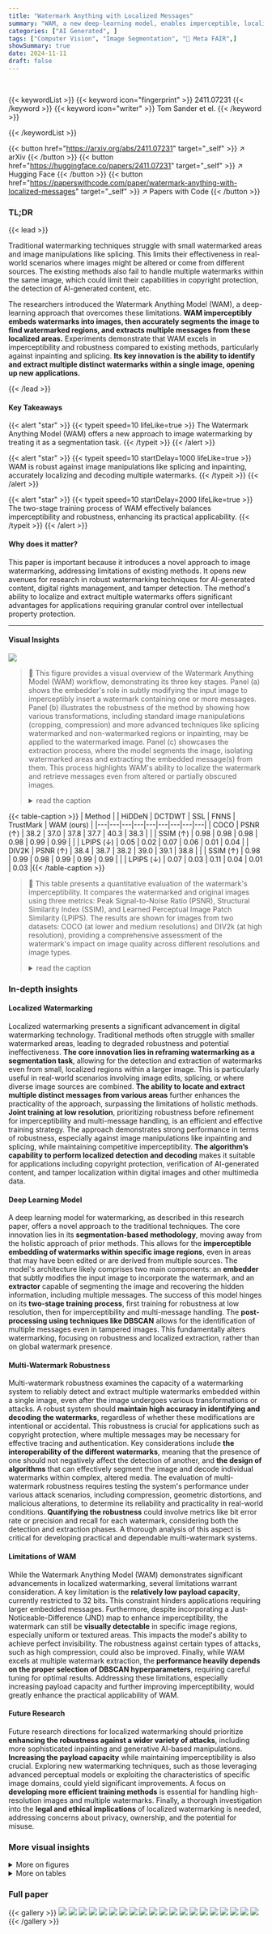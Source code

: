 ```yaml
---
title: "Watermark Anything with Localized Messages"
summary: "WAM, a new deep-learning model, enables imperceptible, localized image watermarking, robustly identifying and extracting multiple watermarks even from edited or spliced images."
categories: ["AI Generated", ]
tags: ["Computer Vision", "Image Segmentation", "🏢 Meta FAIR",]
showSummary: true
date: 2024-11-11
draft: false
---
```


<br>

{{< keywordList >}}
{{< keyword icon="fingerprint" >}} 2411.07231 {{< /keyword >}}
{{< keyword icon="writer" >}} Tom Sander et el. {{< /keyword >}}
 
{{< /keywordList >}}

{{< button href="https://arxiv.org/abs/2411.07231" target="_self" >}}
↗ arXiv
{{< /button >}}
{{< button href="https://huggingface.co/papers/2411.07231" target="_self" >}}
↗ Hugging Face
{{< /button >}}
{{< button href="https://paperswithcode.com/paper/watermark-anything-with-localized-messages" target="_self" >}}
↗ Papers with Code
{{< /button >}}




### TL;DR


{{< lead >}}

Traditional watermarking techniques struggle with small watermarked areas and image manipulations like splicing.  This limits their effectiveness in real-world scenarios where images might be altered or come from different sources.  The existing methods also fail to handle multiple watermarks within the same image, which could limit their capabilities in copyright protection, the detection of AI-generated content, etc. 

The researchers introduced the Watermark Anything Model (WAM), a deep-learning approach that overcomes these limitations. **WAM imperceptibly embeds watermarks into images, then accurately segments the image to find watermarked regions, and extracts multiple messages from these localized areas.**  Experiments demonstrate that WAM excels in imperceptibility and robustness compared to existing methods, particularly against inpainting and splicing. **Its key innovation is the ability to identify and extract multiple distinct watermarks within a single image, opening up new applications.**

{{< /lead >}}


#### Key Takeaways

{{< alert "star" >}}
{{< typeit speed=10 lifeLike=true >}} The Watermark Anything Model (WAM) offers a new approach to image watermarking by treating it as a segmentation task. {{< /typeit >}}
{{< /alert >}}

{{< alert "star" >}}
{{< typeit speed=10 startDelay=1000 lifeLike=true >}} WAM is robust against image manipulations like splicing and inpainting, accurately localizing and decoding multiple watermarks. {{< /typeit >}}
{{< /alert >}}

{{< alert "star" >}}
{{< typeit speed=10 startDelay=2000 lifeLike=true >}} The two-stage training process of WAM effectively balances imperceptibility and robustness, enhancing its practical applicability. {{< /typeit >}}
{{< /alert >}}

#### Why does it matter?
This paper is important because it introduces a novel approach to image watermarking, addressing limitations of existing methods.  It opens new avenues for research in robust watermarking techniques for AI-generated content, digital rights management, and tamper detection. The method's ability to localize and extract multiple watermarks offers significant advantages for applications requiring granular control over intellectual property protection.

------
#### Visual Insights



![](https://arxiv.org/html/2411.07231/x1.png)

> 🔼 This figure provides a visual overview of the Watermark Anything Model (WAM) workflow, demonstrating its three key stages.  Panel (a) shows the embedder's role in subtly modifying the input image to imperceptibly insert a watermark containing one or more messages. Panel (b) illustrates the robustness of the method by showing how various transformations, including standard image manipulations (cropping, compression) and more advanced techniques like splicing watermarked and non-watermarked regions or inpainting, may be applied to the watermarked image. Panel (c) showcases the extraction process, where the model segments the image, isolating watermarked areas and extracting the embedded message(s) from them. This process highlights WAM's ability to localize the watermark and retrieve messages even from altered or partially obscured images.
> <details>
> <summary>read the caption</summary>
> Figure 1:  Overview. (a) The embedder creates an imperceptible image modification. (b) Traditional transformations (cropping, JPEG compression, etc.) and/or advanced manipulations (mixing watermarked and non-watermarked images, inpainting, etc.) may be applied to the image. (c) The extraction creates a segmentation map of watermarked parts and retrieves one or several messages.
> </details>





{{< table-caption >}}
| Method |  | HiDDeN | DCTDWT | SSL | FNNS | TrustMark | WAM (ours) |
|---|---|---|---|---|---|---|---|---|
| COCO | PSNR (↑) | 38.2 | 37.0 | 37.8 | 37.7 | 40.3 | 38.3 |
|  | SSIM (↑) | 0.98 | 0.98 | 0.98 | 0.98 | 0.99 | 0.99 |
|  | LPIPS (↓) | 0.05 | 0.02 | 0.07 | 0.06 | 0.01 | 0.04 |
| DIV2K | PSNR (↑) | 38.4 | 38.7 | 38.2 | 39.0 | 39.1 | 38.8 |
|  | SSIM (↑) | 0.98 | 0.99 | 0.98 | 0.99 | 0.99 | 0.99 |
|  | LPIPS (↓) | 0.07 | 0.03 | 0.11 | 0.04 | 0.01 | 0.03 |{{< /table-caption >}}

> 🔼 This table presents a quantitative evaluation of the watermark's imperceptibility.  It compares the watermarked and original images using three metrics: Peak Signal-to-Noise Ratio (PSNR), Structural Similarity Index (SSIM), and Learned Perceptual Image Patch Similarity (LPIPS).  The results are shown for images from two datasets: COCO (at lower and medium resolutions) and DIV2k (at high resolution), providing a comprehensive assessment of the watermark's impact on image quality across different resolutions and image types.
> <details>
> <summary>read the caption</summary>
> Table 1:  Evaluation of the watermark imperceptibility. We report the PSNR, SSIM, and LPIPS between watermarked and original images of COCO (low/mid-resolution) and DIV2k (high-resolution).
> </details>





### In-depth insights


#### Localized Watermarking
Localized watermarking presents a significant advancement in digital watermarking technology.  Traditional methods often struggle with smaller watermarked areas, leading to degraded robustness and potential ineffectiveness. **The core innovation lies in reframing watermarking as a segmentation task**, allowing for the detection and extraction of watermarks even from small, localized regions within a larger image. This is particularly useful in real-world scenarios involving image edits, splicing, or where diverse image sources are combined. **The ability to locate and extract multiple distinct messages from various areas** further enhances the practicality of the approach, surpassing the limitations of holistic methods.  **Joint training at low resolution**, prioritizing robustness before refinement for imperceptibility and multi-message handling, is an efficient and effective training strategy.  The approach demonstrates strong performance in terms of robustness, especially against image manipulations like inpainting and splicing, while maintaining competitive imperceptibility.  **The algorithm’s capability to perform localized detection and decoding** makes it suitable for applications including copyright protection, verification of AI-generated content, and tamper localization within digital images and other multimedia data.

#### Deep Learning Model
A deep learning model for watermarking, as described in this research paper, offers a novel approach to the traditional techniques.  The core innovation lies in its **segmentation-based methodology**, moving away from the holistic approach of prior methods. This allows for the **imperceptible embedding of watermarks within specific image regions**, even in areas that may have been edited or are derived from multiple sources.  The model's architecture likely comprises two main components: an **embedder** that subtly modifies the input image to incorporate the watermark, and an **extractor** capable of segmenting the image and recovering the hidden information, including multiple messages.  The success of this model hinges on its **two-stage training process**, first training for robustness at low resolution, then for imperceptibility and multi-message handling. The **post-processing using techniques like DBSCAN** allows for the identification of multiple messages even in tampered images.  This fundamentally alters watermarking, focusing on robustness and localized extraction, rather than on global watermark presence.

#### Multi-Watermark Robustness
Multi-watermark robustness examines the capacity of a watermarking system to reliably detect and extract multiple watermarks embedded within a single image, even after the image undergoes various transformations or attacks.  A robust system should **maintain high accuracy in identifying and decoding the watermarks**, regardless of whether these modifications are intentional or accidental.  This robustness is crucial for applications such as copyright protection, where multiple messages may be necessary for effective tracing and authentication.  Key considerations include **the interoperability of the different watermarks**, meaning that the presence of one should not negatively affect the detection of another, and **the design of algorithms** that can effectively segment the image and decode individual watermarks within complex, altered media. The evaluation of multi-watermark robustness requires testing the system's performance under various attack scenarios, including compression, geometric distortions, and malicious alterations, to determine its reliability and practicality in real-world conditions. **Quantifying the robustness** could involve metrics like bit error rate or precision and recall for each watermark, considering both the detection and extraction phases. A thorough analysis of this aspect is critical for developing practical and dependable multi-watermark systems.

#### Limitations of WAM
While the Watermark Anything Model (WAM) demonstrates significant advancements in localized watermarking, several limitations warrant consideration.  A key limitation is the **relatively low payload capacity**, currently restricted to 32 bits. This constraint hinders applications requiring larger embedded messages.  Furthermore, despite incorporating a Just-Noticeable-Difference (JND) map to enhance imperceptibility, the watermark can still be **visually detectable** in specific image regions, especially uniform or textured areas. This impacts the model's ability to achieve perfect invisibility. The robustness against certain types of attacks, such as high compression, could also be improved. Finally, while WAM excels at multiple watermark extraction, the **performance heavily depends on the proper selection of DBSCAN hyperparameters**, requiring careful tuning for optimal results.  Addressing these limitations, especially increasing payload capacity and further improving imperceptibility, would greatly enhance the practical applicability of WAM.

#### Future Research
Future research directions for localized watermarking should prioritize **enhancing the robustness against a wider variety of attacks**, including more sophisticated inpainting and generative AI-based manipulations.  **Increasing the payload capacity** while maintaining imperceptibility is also crucial.  Exploring new watermarking techniques, such as those leveraging advanced perceptual models or exploiting the characteristics of specific image domains, could yield significant improvements.  A focus on **developing more efficient training methods** is essential for handling high-resolution images and multiple watermarks.  Finally, a thorough investigation into the **legal and ethical implications** of localized watermarking is needed, addressing concerns about privacy, ownership, and the potential for misuse.


### More visual insights

<details>
<summary>More on figures
</summary>


![](https://arxiv.org/html/2411.07231/x2.png)

> 🔼 This figure illustrates the two-stage training process for the Watermark Anything Model (WAM). The first stage focuses on robustness, training an embedder to create imperceptible watermarks and an extractor to robustly detect and decode them, even after various augmentations. Augmentation involves creating a spliced image combining watermarked and original regions with a random mask, followed by additional image processing techniques.  This initial training prioritizes accurate watermark detection and decoding. A second training phase refines the model for imperceptibility and multiple watermarks. 
> <details>
> <summary>read the caption</summary>
> Figure 2:  The first training phase of WAM, as described in Sec. 4.2, jointly trains the watermark embedder to predict an additive watermark and the watermark extractor to detect watermarked pixels and decode the hidden message. In between, the augmenter 1) splices the watermarked and the original images based on a random mask and 2) applies classical image transformations.
> </details>



![](https://arxiv.org/html/2411.07231/x3.png)

> 🔼 This figure shows a comparison between watermarking with and without using the Just-Noticeable Difference (JND) map. The left image shows the original image, the middle image displays the watermarked image without JND application, and the right image shows the watermarked image with JND attenuation. The difference between the watermarked and original images is also shown, highlighting the impact of JND on imperceptibility.  The watermark is much more visible in the image without JND processing than the image that includes JND.
> <details>
> <summary>read the caption</summary>
> (a) Without JND
> </details>



![](https://arxiv.org/html/2411.07231/x4.png)

> 🔼 This figure shows the impact of using a Just-Noticeable-Difference (JND) map on the imperceptibility of a watermark. The left image shows a watermarked image where the watermark is highly perceptible (PSNR ≈ 24 dB). The right image shows a watermarked image after applying JND attenuation (PSNR ≈ 36 dB), making the watermark more imperceptibly hidden because the watermark's intensity is modulated according to human visual sensitivity, making it less visible in areas where the eye is not as sensitive to changes.
> <details>
> <summary>read the caption</summary>
> (b) With JND
> </details>



![](https://arxiv.org/html/2411.07231/x5.png)

> 🔼 This figure demonstrates the effect of using a Just-Noticeable-Difference (JND) map on watermark imperceptibility. The left image shows a watermark that is highly visible after the initial training phase. By incorporating JND attenuation during the second training phase, the watermark becomes less perceptible to the human eye, particularly in areas where the visual system is less sensitive to changes. Finally, fine-tuning with the JND map restores the original robustness. The difference image (10 * abs(xm-x)) visually highlights the degree of change introduced by the watermark.
> <details>
> <summary>read the caption</summary>
> Figure 3:  Impact of the JND map on imperceptibility. (Left) After the first training phase, the watermark is highly perceptible. (Right) When applying the JND attenuation, it is hidden in areas where the eye is not sensitive to changes, which makes it less visible. Fine-tuning with the JND recovers the initial robustness. The difference is displayed as 10×abs⁢(xm−x)10abssubscript𝑥m𝑥10\times\text{abs}(x_{\text{m}}-x)10 × abs ( italic_x start_POSTSUBSCRIPT m end_POSTSUBSCRIPT - italic_x ).
> </details>



![](https://arxiv.org/html/2411.07231/x6.png)

> 🔼 Figure 4 presents a comparative analysis of watermark localization accuracy, using the Intersection over Union (IoU) metric, and decoding accuracy (bit accuracy), measured against ground truth, on the COCO validation dataset.  The experiment involved scenarios with and without prior image cropping, as detailed in Section 5.4. The left panel displays IoU values illustrating the spatial overlap between predicted and actual watermarked regions, while the right panel shows the bit accuracy of the decoded messages, calculated using Equation 2 from the paper. This figure demonstrates the robustness of the method across different image manipulation scenarios.
> <details>
> <summary>read the caption</summary>
> Figure 4: Evaluation of the localization on the validation set of COCO, with or without cropping before extraction, following the setup described in Sec. 5.4. (Left) Localization accuracy using intersection over union between the predicted watermarked areas and the ground-truth mask. (Right) Bit accuracy between the ground truth message and the decoded message, computed from Eq. (2).
> </details>



![](https://arxiv.org/html/2411.07231/x7.png)

> 🔼 This figure shows the results of the watermarking process after the first training phase.  The watermark is clearly visible, indicated by a PSNR (Peak Signal-to-Noise Ratio) of approximately 25 dB.  This low PSNR value reflects a significant difference between the original and watermarked images.  The image illustrates the lack of imperceptibility at this stage of training.
> <details>
> <summary>read the caption</summary>
> (a) After first training phase (PSNR ≈25absent25\approx 25≈ 25 dB)
> </details>



![](https://arxiv.org/html/2411.07231/x12.png)

> 🔼 This figure shows the impact of the second training phase on the imperceptibility of the watermark.  The left image shows the original image, and the center image shows the result after the first training phase, where the watermark is quite visible. The right image displays the result of the second training phase, where the watermark is significantly less visible due to incorporating a Just-Noticeable Difference (JND) map. The improved imperceptibility is quantified by a peak signal-to-noise ratio (PSNR) of approximately 38 dB.
> <details>
> <summary>read the caption</summary>
> (b) After second training phase (PSNR ≈38absent38\approx 38≈ 38 dB)
> </details>



![](https://arxiv.org/html/2411.07231/x13.png)

> 🔼 This figure shows the results of extracting multiple watermarks from a single image.  The experiment uses non-overlapping rectangular masks (10% of the image area each) to embed up to five different messages in separate parts of COCO images. The figure displays the average number of clusters identified by the DBSCAN algorithm, the overall bit accuracy of the recovered messages, and the mean Intersection over Union (mIoU) score for watermark detection. The left panel shows the results after the first training phase, demonstrating that bit accuracy decreases significantly as the number of watermarks increases. The right panel displays the results after a fine-tuning stage, illustrating that bit accuracy remains stable even when multiple watermarks are present.  The mIoU for watermark detection also remains stable across both scenarios.
> <details>
> <summary>read the caption</summary>
> Figure 5:  Results on multiple watermarks extracted from a single image. We use non overlapping 10 % rectangular masks to watermark up to 5 parts of images from COCO, with different messages, and report the average number of clusters detected by DBSCAN, bit accuracy across found messages, as well as the mIoU of watermark detection on all objects. (Left) After the first training phase, the bit accuracy strongly decreases as the number of watermarks grows. (Right) After fine-tuning, it stays roughly constant no matter the number of watermarked parts. The mIoU stays stable in both cases.
> </details>



![](https://arxiv.org/html/2411.07231/x14.png)

> 🔼 This figure shows examples of randomly generated masks used in the training process of the Watermark Anything Model (WAM).  The masks are used to randomly occlude or reveal portions of watermarked images, thus enhancing the model's robustness against various image manipulations. Different types of masks are shown, including full-image masks covering the entire image, box-shaped masks with randomly determined sizes, and irregular, brush-stroke-like masks.
> <details>
> <summary>read the caption</summary>
> (a) Random masks
> </details>



![](https://arxiv.org/html/2411.07231/x15.png)

> 🔼 This figure shows examples of segmentation masks used in the training process. These masks represent areas of the image that are intended to be watermarked.  Different types of masks are included, such as full masks that cover the entire image, box-shaped masks that are rectangular regions, irregular masks that are free-form shapes, and masks based on existing object segmentations from the COCO dataset. The variety in mask shapes and sizes ensures that the model learns to robustly detect and extract watermarks regardless of the watermarked area's characteristics.
> <details>
> <summary>read the caption</summary>
> (b) Segmentation masks
> </details>



![](https://arxiv.org/html/2411.07231/x16.png)

> 🔼 Figure 6 shows examples of the masks used to train the Watermark Anything Model (WAM). The masks determine which parts of an image will be watermarked.  Panel (a) displays various random masks, including irregular shapes, rectangles, inverted versions, and completely filled or empty masks. Panel (b) shows segmentation masks generated from the COCO dataset, where the masks define areas corresponding to object boundaries.
> <details>
> <summary>read the caption</summary>
> Figure 6:  Examples of masks used during training. Only the white areas of the image end up being watermarked. (a) Random masks (irregular, rectangles, inverted, full, null or inverted). (b) Segmentation masks created from the union of COCO’s segmentation masks.
> </details>



![](https://arxiv.org/html/2411.07231/x17.png)

> 🔼 This figure illustrates the experimental setup used to evaluate the watermark localization capabilities of the Watermark Anything Model (WAM).  The process begins with an original image. A 60% watermarked area is added to the original image. This watermarked image is then modified by cropping the upper-left 25% of the image and resizing it back to the original dimensions. The resulting image is then input to the WAM extractor to evaluate its ability to accurately locate the watermarked region, even after these transformations.
> <details>
> <summary>read the caption</summary>
> Figure 7:  Experimental protocol for the evaluation of watermark localization as performed in Sec. 5.4.
> </details>



![](https://arxiv.org/html/2411.07231/x18.png)

> 🔼 This figure shows the results of watermark detection and decoding after the first training phase of the Watermark Anything Model (WAM).  The first training phase focuses on robustness, not imperceptibility, so the watermark is very visible. The images show the original image, the watermarked image, a mask indicating the watermarked regions, the extracted detection mask, and the decoded message.  The results demonstrate the model's ability to accurately locate and decode watermarks at this training stage, even without further augmentations. Note that this is before the model has been fine-tuned for visual invisibility.
> <details>
> <summary>read the caption</summary>
> (a) After the first phase of the training, evaluation without augmentation
> </details>



</details>




<details>
<summary>More on tables
</summary>


{{< table-caption >}}
| Method | FPR | TPR | Bit acc. | TPR | Bit acc. | TPR | Bit acc. | TPR | Bit acc. | TPR | Bit acc. |
|---|---|---|---|---|---|---|---|---|---|---|---| 
| HiDDeN | 0.08 | 76.9 | 95.5 | 31.2 | 80.1 | 48.4 | 87.2 | 44.7 | 88.7 | 0.9 | 68.0 |
| DWTDCT | 0.02 | 77.1 | 91.4 | 0.0 | 50.5 | 13.6 | 58.1 | 47.8 | 81.7 | 0.8 | 59.9 |
| SSL | 0.00 | 99.9 | 100.0 | 14.3 | 76.5 | 70.5 | 92.1 | 67.7 | 91.1 | 0.4 | 58.9 |
| FNNS | 0.10 | 99.6 | 99.9 | 62.4 | 86.6 | 82.1 | 93.9 | 89.4 | 97.3 | 38.7 | 88.5 |
| TrustMark | 2.88 | 99.8 | 99.9 | 36.3 | 71.4 | 90.1 | 98.2 | 39.4 | 83.2 | 83.2 | 57.1 |
| WAM (ours) | 0.04 | 100.0 | 100.0 | 99.3 | 91.8 | 100.0 | 99.9 | 97.9 | 99.2 | 100.0 | 95.3 |{{< /table-caption >}}
> 🔼 This table presents the performance of different watermarking methods on image detection and decoding after applying various image editing techniques (geometric transformations, valuemetric adjustments, splicing, and inpainting).  It shows the bit accuracy of the decoded messages, the true positive rate (TPR) of correctly identifying watermarked images, and the false positive rate (FPR) of incorrectly classifying non-watermarked images as watermarked.  Because some methods do not have built-in detection, a modified approach is used for them: 48 bits were embedded, and 16 were used for detection.  An image was considered watermarked if fewer than 2 bits were decoded incorrectly. Results are shown separately for low/mid-resolution and high-resolution image datasets.
> <details>
> <summary>read the caption</summary>
> Table 2:  Detection and decoding after image editing (detailed in Sec. 10.4). We show the bit accuracy (Bit acc.) between the encoded and decoded messages, the proportion of images correctly deemed watermarked (TPR), and the proportion of non-watermarked images falsely detected as watermarked (FPR), in %. Since HiDDeN, DCTDWT, SSL and FNNS do not naturally provide a detection result, we hide 48 bits and reserve 16 bits for detection, and flag an image as watermarked if it has strictly less than two bits incorrectly decoded (these baselines are detailed in Sec. 5.3).
> </details>

{{< table-caption >}}
| Method | FP | TPR | Bit acc. | TPR | Bit acc. | TPR | Bit acc. | TPR | Bit acc. | TPR | Bit acc. |
|---|---|---|---|---|---|---|---|---|---|---|
|  |  | 
None | Geometric | Valuemetric | Inpainting | Splicing |
|---|---|---|---|---|---|---|---|---|---|---|
| HiDDeN | 0 | 72.0 | 95.8 | 33.5 | 81.3 | 53.3 | 88.1 | 53.3 | 88.1 | 1.5 | 70.2 |
| DWTDCT | 0 | 75.0 | 88.9 | 0.0 | 50.6 | 18.4 | 58.9 | 73.0 | 86.7 | 31.5 | 71.6 |
| SSL | 0 | 100.0 | 100.0 | 32.5 | 83.6 | 75.8 | 92.8 | 95.0 | 96.1 | 0.5 | 59.8 |
| FNNS | 0 | 97.0 | 99.9 | 63.5 | 87.2 | 79.8 | 93.9 | 94.0 | 99.2 | 48.5 | 89.5 |
| TrustMark | 5 | 100.0 | 100.0 | 33.1 | 70.5 | 87.4 | 97.9 | 0.0 | 72.1 | 1.5 | 57.3 |
| WAM (ours) | 0 | 100.0 | 99.9 | 96.1 | 89.0 | 100.0 | 99.9 | 100.0 | 99.8 | 99.5 | 94.2 |{{< /table-caption >}}
> 🔼 This table presents the results of watermark detection and decoding experiments conducted on the first 10,000 validation images of the COCO dataset, focusing on low to mid-resolution images. It compares the performance of WAM with other state-of-the-art watermarking methods (HiDDeN, DCTDWT, SSL, FNNS, TrustMark) across various image augmentations, including geometric transformations, valuemetric adjustments, inpainting, and splicing. The metrics used for comparison include the false positive rate (FPR), true positive rate (TPR), and bit accuracy.  Each augmentation type's impact on each method's performance is shown.
> <details>
> <summary>read the caption</summary>
> (a) On the first 10k validation images of COCO (low to mid resolution)
> </details>

{{< table-caption >}}
Encoder|Decoder
---|---|---
$x\in\mathbb{R}^{3\times H\times W}, m\in\{0,1\}^{n_{\text{bits}}}$|$(z, z_{\text{msg}})\in\mathbb{R}^{(d_{\text{z}}+d_{\text{msg}})\times 32\times 32}$ 
Interpolation, Conv2D $\to\mathbb{R}^{d\times 256\times 256}$|Conv2D $\to\mathbb{R}^{d^{'}\times 32\times 32}$ 
$m\times\{\text{Residual Block, Down Block}\}\to\mathbb{R}^{d^{'}\times 32\times 32}$|Residual Block $\to\mathbb{R}^{d^{'}\times 32\times 32}$ 
Residual Block $\to\mathbb{R}^{d^{'}\times 32\times 32}$|Non-Local Block $\to\mathbb{R}^{d^{'}\times 32\times 32}$ 
Non-Local Block $\to\mathbb{R}^{d^{'}\times 32\times 32}$|Residual Block $\to\mathbb{R}^{d^{'}\times 32\times 32}$ 
Residual Block $\to\mathbb{R}^{d^{'}\times 32\times 32}$|$m\times\{\text{Residual Block, Up Block}\}\to\mathbb{R}^{d\times 256\times 256}$ 
GroupNorm, Swish, Conv2D $\to\mathbb{R}^{d_{\text{z}}\times 32\times 32}$|GroupNorm, Swish, Conv2D $\to\mathbb{R}^{3\times 256\times 256}$ 
$\mathcal{T}_{\theta}(m), \text{Repeat } \to\mathbb{R}^{d_{\text{msg}}\times 32\times 32}$|TanH, Interpolation $\to[-1,1]^{3\times H\times W}${{< /table-caption >}}
> 🔼 This table presents the detection and decoding results for high-resolution images from the DIV2k dataset.  It shows the bit accuracy (how many bits of the embedded message were correctly decoded), the true positive rate (TPR, the percentage of watermarked images correctly identified as such), and the false positive rate (FPR, the percentage of non-watermarked images incorrectly identified as watermarked).  The results are broken down by different image augmentations (transformations applied to the image such as geometric or valuemetric changes).  The augmentations include 'none' (no transformation), geometric transformations (like rotations, resizing, etc.), valuemetric transformations (brightness, contrast, filtering), inpainting (filling in missing parts of the image), and splicing (combining parts of different images).  This allows for the assessment of the model's robustness to various types of image manipulations.
> <details>
> <summary>read the caption</summary>
> (b) On the 100 validation images of DIV2k (high resolution)
> </details>

{{< table-caption >}}
| Image encoder (ViT) | Pixel decoder (CNN) |
|---|---| 
| <math alttext="x\in\mathbb{R}^{3\times H\times W}" display="inline">x ∈ ℝ<sup>3 × H × W</sup></math> | <math alttext="z\in\mathbb{R}^{d' \times 16\times 16}" display="inline">z ∈ ℝ<sup>d' × 16 × 16</sup></math> |
| Interpolation <math alttext="\to\mathbb{R}^{3\times 256\times 256}" display="inline">→ ℝ<sup>3 × 256 × 256</sup></math> | <math display="inline">m' × \{Residual Block, Up Block\} \to \mathbb{R}^{d''\times 256\times 256}</math> |
| Patch Embed (Conv2D), Pos. Embed <math alttext="\to\mathbb{R}^{d\times 16\times 16}" display="inline">→ ℝ<sup>d × 16 × 16</sup></math> | Linear <math alttext="\to\mathbb{R}^{(1+n_{\text{bits}})\times 256\times 256}" display="inline">→ ℝ<sup>(1+n<sub>bits</sub>) × 256 × 256</sup></math> |
| <math display="inline">m \times \{Transformer Block\} \to \mathbb{R}^{d\times 16\times 16}</math> | Sigmoid (optional) <math alttext="\to\mathbb{R}^{(1+n_{\text{bits}})\times 256\times 256}" display="inline">→ ℝ<sup>(1+n<sub>bits</sub>) × 256 × 256</sup></math> |
| LayerNorm, GELU, Conv2D <math alttext="\to\mathbb{R}^{d'\times 16\times 16}" display="inline">→ ℝ<sup>d' × 16 × 16</sup></math> | Interpolation <math alttext="\to\mathbb{R}^{(1+n_{\text{bits}})\times H\times W}" display="inline">→ ℝ<sup>(1+n<sub>bits</sub>) × H × W</sup></math> |{{< /table-caption >}}
> 🔼 Table 3 details the architecture of the encoder and decoder components within the watermark embedder of the Watermark Anything Model (WAM).  It shows the layers, their types (e.g., Convolutional, Residual Block, Non-Local Block), and the dimensions of their outputs. The design is based on previous work by Ho et al. (2020), Esser et al. (2021), and Rombach et al. (2022), indicating a convolutional autoencoder structure.
> <details>
> <summary>read the caption</summary>
> Table 3: High-level architecture of the encoder and decoder of the watermark embedder embθsubscriptemb𝜃\mathrm{emb}_{\theta}roman_emb start_POSTSUBSCRIPT italic_θ end_POSTSUBSCRIPT. The design of the networks follows the architecture presented by Ho et al. (2020); Esser et al. (2021); Rombach et al. (2022).
> </details>

{{< table-caption >}}
| Identity | Contrast 0.5 | Contrast 1.5 | Brightness 0.5 | Brightness 1.5 |
|---|---|---|---|---|
| ![Identity](https://arxiv.org/html/2411.07231/figs/appendix/augs/Identity.jpeg) | ![Contrast_strength_0.5](https://arxiv.org/html/2411.07231/figs/appendix/augs/Contrast_strength_0.5.jpeg) | ![Contrast_strength_1.5](https://arxiv.org/html/2411.07231/figs/appendix/augs/Contrast_strength_1.5.jpeg) | ![Brightness_strength_0.5](https://arxiv.org/html/2411.07231/figs/appendix/augs/Brightness_strength_0.5.jpeg) | ![Brightness_strength_1.5](https://arxiv.org/html/2411.07231/figs/appendix/augs/Brightness_strength_1.5.jpeg) |
| Hue 0.5 | Saturation 1.5 | Median filter 7 | Gaussian blur 17 | JPEG 40 |
|---|---|---|---|---|
| ![Hue_strength_-0.5](https://arxiv.org/html/2411.07231/figs/appendix/augs/Hue_strength_-0.5.jpeg) | ![Saturation_strength_1.5](https://arxiv.org/html/2411.07231/figs/appendix/augs/Saturation_strength_1.5.jpeg) | ![MedianFilter_strength_7](https://arxiv.org/html/2411.07231/figs/appendix/augs/MedianFilter_strength_7.jpeg) | ![GaussianBlur_strength_17](https://arxiv.org/html/2411.07231/figs/appendix/augs/GaussianBlur_strength_17.jpeg) | ![JPEG_strength_40](https://arxiv.org/html/2411.07231/figs/appendix/augs/JPEG_strength_40.jpeg) |
| Crop 0.33 | Resize 0.5 | Rotation 10 | Perspective 0.5 | Horizontal flipping |
|---|---|---|---|---|
| ![Crop_strength_0.33](https://arxiv.org/html/2411.07231/figs/appendix/augs/Crop_strength_0.33.jpeg) | ![Resize_strength_0.5](https://arxiv.org/html/2411.07231/figs/appendix/augs/Resize_strength_0.5.jpeg) | ![Rotate_strength_10](https://arxiv.org/html/2411.07231/figs/appendix/augs/Rotate_strength_10.jpeg) | ![Perspective_strength_0.5](https://arxiv.org/html/2411.07231/figs/appendix/augs/Perspective_strength_0.5.jpeg) | ![HorizontalFlip](https://arxiv.org/html/2411.07231/figs/appendix/augs/HorizontalFlip.jpeg) |{{< /table-caption >}}
> 🔼 Table 4 details the architecture of the watermark extractor, a key component of the Watermark Anything Model (WAM).  It outlines the structure of both the encoder (using a Vision Transformer or ViT) and the decoder (a Convolutional Neural Network or CNN). The design is inspired by previous works on semantic segmentation and image transformers, specifically referencing Zheng et al. (2021) and Kirillov et al. (2023). The table provides a layer-by-layer breakdown of the network, including input/output dimensions, activation functions, and other relevant details.
> <details>
> <summary>read the caption</summary>
> Table 4: High-level architecture of the encoder and decoder of the watermark extractor extθsubscriptext𝜃\mathrm{ext}_{\theta}roman_ext start_POSTSUBSCRIPT italic_θ end_POSTSUBSCRIPT. The design of the networks follows the architecture presented by Zheng et al. (2021); Kirillov et al. (2023).
> </details>

{{< table-caption >}}
| Method | AUC: Stable Sig. | AUC: Tree-Ring | AUC: WAM | TPR@1e-2: Stable Sig. | TPR@1e-2: Tree-Ring | TPR@1e-2: WAM | TPR@1e-4: Stable Sig. | TPR@1e-4: Tree-Ring | TPR@1e-4: WAM |
|---|---|---|---|---|---|---|---|---|---| 
| None | 1.00 | 1.00 | 1.00 | 1.00 | 1.00 | 1.00 | 1.00 | 1.00 | 1.00 |
| Valuemetric | 0.94 | 1.00 | 1.00 | 0.90 | 1.00 | 1.00 | 0.90 | 1.00 | 1.00 |
| Geometric | 1.00 | 0.91 | 1.00 | 0.97 | 0.56 | 1.00 | 0.87 | 0.43 | 1.00 |
| Comb. | 1.00 | 0.75 | 1.00 | 0.99 | 0.05 | 1.00 | 0.99 | 0.01 | 1.00 |
| Splicing | 0.97 | 0.72 | 1.00 | 0.90 | 0.00 | 1.00 | 0.81 | 0.00 | 0.00 |{{< /table-caption >}}
> 🔼 This table showcases examples of various image transformations used in Section 5 of the paper to evaluate the robustness of the watermarking model.  The transformations are categorized into valuemetric (adjusting pixel values), geometric (modifying image geometry), and others. Each column represents a different transformation type with specific parameters used during evaluation. The images visually illustrate the effects of these transformations.
> <details>
> <summary>read the caption</summary>
> Table 5: Illustration of transformations evaluated in Sec. 5.
> </details>

{{< table-caption >}}
HiDDeN|DCTDWT|SSL|FNNS|TrustMark|WAM
---|---|---|---|---|---|---
TPR / Bit acc.|TPR / Bit acc.|TPR / Bit acc.|TPR / Bit acc.|TPR / Bit acc.|TPR / Bit acc.
None|76.0|95.5|77.1|91.4|99.9|100.0|99.6|99.9|99.8|99.9|100.0
Crop (20%)|66.5|93.3|0.1|50.2|3.3|68.8|98.5|99.6|2.1|50.3|99.7|88.8
Crop (50%)|71.0|94.6|0.0|50.4|7.0|73.4|99.2|99.8|1.9|60.9|99.6|95.9
Rot (10%)|7.1|80.8|0.0|50.7|11.2|78.1|76.0|94.9|3.0|56.4|97.7|77.0
Perspective (0.1)|65.7|93.6|0.0|51.8|15.6|80.0|98.0|99.6|77.8|96.7|100.0|99.8
Perspective (0.5)|32.3|89.1|0.1|50.0|0.8|61.3|51.6|91.3|2.6|50.8|100.0|96.0
Horizontal Flip|0.1|54.3|0.0|50.2|32.7|86.2|0.1|56.2|99.8|99.9|100.0|100.0
Brightness (1.5)|85.6|96.9|16.1|60.9|90.9|97.7|99.1|99.7|83.2|97.1|100.0|100.0
Brightness (2.0)|83.2|96.2|0.1|49.4|67.8|91.9|97.2|99.0|58.8|92.2|100.0|99.9
Contrast (1.5)|74.1|95.4|20.4|63.4|92.9|98.2|98.9|99.7|77.1|96.2|100.0|100.0
Contrast (2.0)|67.3|94.3|0.6|49.4|66.0|92.4|97.0|99.4|52.1|90.8|100.0|99.9
Hue (-0.1)|9.0|77.4|29.5|66.7|98.0|99.4|96.7|99.2|99.3|99.9|100.0|100.0
Hue (+0.1)|19.3|84.0|59.4|81.2|97.7|99.3|98.5|99.5|99.5|99.9|100.0|100.0
Saturation (1.5)|80.6|96.2|21.3|61.7|99.7|99.9|99.5|99.9|99.0|99.8|100.0|100.0
Saturation (2.0)|81.7|96.5|0.3|47.4|98.3|99.5|99.4|99.8|96.8|99.5|100.0|100.0
Median filter (3)|74.6|94.9|0.9|53.2|82.8|96.5|99.4|99.9|99.7|99.9|100.0|100.0
Median filter (7)|23.4|83.0|0.4|53.0|20.4|80.7|61.1|90.2|99.4|99.9|100.0|100.0
Gaussian Blur (3)|47.1|88.0|41.7|77.0|97.2|99.1|87.3|95.5|99.8|99.9|100.0|100.0
Gaussian Blur (17)|0.1|51.2|0.0|49.8|3.8|69.6|0.0|50.5|98.7|99.8|100.0|99.8
JPEG (50)|11.2|77.3|0.0|49.8|5.1|72.5|34.5|86.9|99.1|99.8|99.9|99.0
JPEG (80)|32.8|86.8|0.1|50.5|66.1|92.6|80.5|95.4|99.6|99.9|100.0|99.9
Proportion (10%)|0.8|65.9|1.1|56.9|0.6|61.8|36.3|88.2|2.0|58.6|99.9|94.2
Collage (10%)|0.9|70.1|0.5|62.8|0.1|55.9|41.1|88.7|1.3|55.7|100.0|96.5
Combination|44.7|88.7|0.0|49.9|1.2|62.8|87.7|96.1|1.7|58.8|99.2|87.2{{< /table-caption >}}
> 🔼 Table 6 presents a comparison of watermark detection performance between WAM and other generation-time watermarking methods.  The methods were tested on 1000 non-watermarked and 1000 watermarked images (which may have been altered).  The table shows the Area Under the Curve (AUC) of the ROC curve, True Positive Rate (TPR) when the False Positive Rate (FPR) is 10⁻², and TPR when the FPR is 10⁻⁴.  Note that Stable Signature uses bit accuracy as its score, whereas Tree-Ring and WAM use a detection score.  Overall, WAM shows competitive performance compared to existing methods, although the generation-time methods offer some advantages.
> <details>
> <summary>read the caption</summary>
> Table 6:  Detection results for WAM and generation-time watermarking methods, on 1k negative (non-watermarked), and 1k positive (watermarked), possibly edited, images. AUC refers to the Area Under the ROC curve, TPR@10−2superscript10210^{-2}10 start_POSTSUPERSCRIPT - 2 end_POSTSUPERSCRIPT is the TPR at FPR=10−2absentsuperscript102=10^{-2}= 10 start_POSTSUPERSCRIPT - 2 end_POSTSUPERSCRIPT. Stable Signature (Fernandez et al., 2023a) embeds a 48-bit message and uses the bit accuracy as score, while Tree-Ring (Wen et al., 2023) and WAM output a detection score. WAM is competitive with watermarking methods for generative models (although the latter offer noteworthy advantages).
> </details>

{{< table-caption >}}
| Original | Watermarked | Difference | Original | Watermarked | Difference |
|---|---|---|---|---|---|---|
| ![Refer to caption](https://arxiv.org/html/2411.07231/figs/appendix/coco/10_nw.jpg) | ![Refer to caption](https://arxiv.org/html/2411.07231/figs/appendix/coco/10_w.jpg) | ![Refer to caption](https://arxiv.org/html/2411.07231/figs/appendix/coco/10_diff.jpg) | ![Refer to caption](https://arxiv.org/html/2411.07231/figs/appendix/coco/01_nw.jpg) | ![Refer to caption](https://arxiv.org/html/2411.07231/figs/appendix/coco/01_w.jpg) | ![Refer to caption](https://arxiv.org/html/2411.07231/figs/appendix/coco/01_diff.jpg) |
| ![Refer to caption](https://arxiv.org/html/2411.07231/figs/appendix/coco/02_nw.jpg) | ![Refer to caption](https://arxiv.org/html/2411.07231/figs/appendix/coco/02_w.jpg) | ![Refer to caption](https://arxiv.org/html/2411.07231/figs/appendix/coco/02_diff.jpg) | ![Refer to caption](https://arxiv.org/html/2411.07231/figs/appendix/coco/03_nw.jpg) | ![Refer to caption](https://arxiv.org/html/2411.07231/figs/appendix/coco/03_w.jpg) | ![Refer to caption](https://arxiv.org/html/2411.07231/figs/appendix/coco/03_diff.jpg) |
| ![Refer to caption](https://arxiv.org/html/2411.07231/figs/appendix/coco/04_nw.jpg) | ![Refer to caption](https://arxiv.org/html/2411.07231/figs/appendix/coco/04_w.jpg) | ![Refer to caption](https://arxiv.org/html/2411.07231/figs/appendix/coco/04_diff.jpg) | ![Refer to caption](https://arxiv.org/html/2411.07231/figs/appendix/coco/05_nw.jpg) | ![Refer to caption](https://arxiv.org/html/2411.07231/figs/appendix/coco/05_w.jpg) | ![Refer to caption](https://arxiv.org/html/2411.07231/figs/appendix/coco/05_diff.jpg) |
| ![Refer to caption](https://arxiv.org/html/2411.07231/figs/appendix/coco/00_nw.jpg) | ![Refer to caption](https://arxiv.org/html/2411.07231/figs/appendix/coco/00_w.jpg) | ![Refer to caption](https://arxiv.org/html/2411.07231/figs/appendix/coco/00_diff.jpg) | ![Refer to caption](https://arxiv.org/html/2411.07231/figs/appendix/coco/11_nw.jpg) | ![Refer to caption](https://arxiv.org/html/2411.07231/figs/appendix/coco/11_w.jpg) | ![Refer to caption](https://arxiv.org/html/2411.07231/figs/appendix/coco/11_diff.jpg) |
| ![Refer to caption](https://arxiv.org/html/2411.07231/figs/appendix/coco/12_nw.jpg) | ![Refer to caption](https://arxiv.org/html/2411.07231/figs/appendix/coco/12_w.jpg) | ![Refer to caption](https://arxiv.org/html/2411.07231/figs/appendix/coco/12_diff.jpg) | ![Refer to caption](https://arxiv.org/html/2411.07231/figs/appendix/coco/13_nw.jpg) | ![Refer to caption](https://arxiv.org/html/2411.07231/figs/appendix/coco/13_w.jpg) | ![Refer to caption](https://arxiv.org/html/2411.07231/figs/appendix/coco/13_diff.jpg) |{{< /table-caption >}}
> 🔼 Table 7 presents a detailed breakdown of the watermarking model's performance on the COCO validation dataset, focusing on detection and decoding accuracy.  It expands upon the aggregated results shown in Table 2(a) of Section 5.3, providing more granular insights into the model's robustness against various image manipulations. Each row represents a different type of image transformation (e.g., cropping, brightness adjustment, JPEG compression, etc.), and the columns show the True Positive Rate (TPR), False Positive Rate (FPR), and bit accuracy.  A combination of multiple transformations is also tested.  The TPR is calculated using a threshold on the detection score that maintains an FPR of 0.04%. Bit accuracy reflects the percentage of correctly decoded bits in the embedded message.
> <details>
> <summary>read the caption</summary>
> Table 7:  Full decoding results on the COCO validation set, used for the aggregated results presented in Tab. 2(a) of Sec 5.3. “Combination” corresponds to JPEG-80, Brightness 1.5 and Crop 50% all on the same image, and was not part of the evaluation of Sec. 5.3. TPR is for a threshold on the detection score sdetsubscript𝑠dets_{\text{det}}italic_s start_POSTSUBSCRIPT det end_POSTSUBSCRIPT such that FPR =0.04%absentpercent0.04=0.04\%= 0.04 %. The bit accuracy is computed as described in Eq. 2.
> </details>

</details>




### Full paper

{{< gallery >}}
<img src="paper_images/1.png" class="grid-w50 md:grid-w33 xl:grid-w25" />
<img src="paper_images/2.png" class="grid-w50 md:grid-w33 xl:grid-w25" />
<img src="paper_images/3.png" class="grid-w50 md:grid-w33 xl:grid-w25" />
<img src="paper_images/4.png" class="grid-w50 md:grid-w33 xl:grid-w25" />
<img src="paper_images/5.png" class="grid-w50 md:grid-w33 xl:grid-w25" />
<img src="paper_images/6.png" class="grid-w50 md:grid-w33 xl:grid-w25" />
<img src="paper_images/7.png" class="grid-w50 md:grid-w33 xl:grid-w25" />
<img src="paper_images/8.png" class="grid-w50 md:grid-w33 xl:grid-w25" />
<img src="paper_images/9.png" class="grid-w50 md:grid-w33 xl:grid-w25" />
<img src="paper_images/10.png" class="grid-w50 md:grid-w33 xl:grid-w25" />
<img src="paper_images/11.png" class="grid-w50 md:grid-w33 xl:grid-w25" />
<img src="paper_images/12.png" class="grid-w50 md:grid-w33 xl:grid-w25" />
<img src="paper_images/13.png" class="grid-w50 md:grid-w33 xl:grid-w25" />
<img src="paper_images/14.png" class="grid-w50 md:grid-w33 xl:grid-w25" />
<img src="paper_images/15.png" class="grid-w50 md:grid-w33 xl:grid-w25" />
<img src="paper_images/16.png" class="grid-w50 md:grid-w33 xl:grid-w25" />
<img src="paper_images/17.png" class="grid-w50 md:grid-w33 xl:grid-w25" />
<img src="paper_images/18.png" class="grid-w50 md:grid-w33 xl:grid-w25" />
<img src="paper_images/19.png" class="grid-w50 md:grid-w33 xl:grid-w25" />
<img src="paper_images/20.png" class="grid-w50 md:grid-w33 xl:grid-w25" />
{{< /gallery >}}